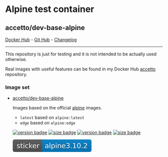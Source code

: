 # Alpine test container

## accetto/dev-base-alpine

[Docker Hub][this-docker] - [Git Hub][this-github] - [Changelog][this-changelog]

***

This repository is just for testing and it is not intended to be actually used otherwise.

Real images with useful features can be found in my Docker Hub [accetto][accetto-docker] repository.

### Image set

- [accetto/dev-base-alpine][this-docker]

  Images based on the official [alpine][docker-alpine] images.

  - `latest` based on `alpine:latest`
  - `edge` based on `alpine:edge`

  [![version badge](https://images.microbadger.com/badges/version/accetto/dev-base-alpine.svg)](https://microbadger.com/images/accetto/dev-base-alpine "Get your own version badge on microbadger.com") [![size badge](https://images.microbadger.com/badges/image/accetto/dev-base-alpine.svg)](https://microbadger.com/images/accetto/dev-base-alpine "Get your own image badge on microbadger.com") [![version badge](https://images.microbadger.com/badges/version/accetto/dev-base-alpine:edge.svg)](https://microbadger.com/images/accetto/dev-base-alpine:edge "Get your own version badge on microbadger.com") [![size badge](https://images.microbadger.com/badges/image/accetto/dev-base-alpine:edge.svg)](https://microbadger.com/images/accetto/dev-base-alpine:edge "Get your own image badge on microbadger.com")

  ![version sticker](images/dev-version-sticker.svg)

[this-docker]: https://hub.docker.com/r/accetto/dev-base-alpine
[this-github]: https://github.com/accetto/dev-base
[this-changelog]: https://github.com/accetto/dev-base/blob/master/CHANGELOG.md

[accetto-docker]: https://hub.docker.com/u/accetto/
[docker-alpine]: https://hub.docker.com/r/_/alpine/
